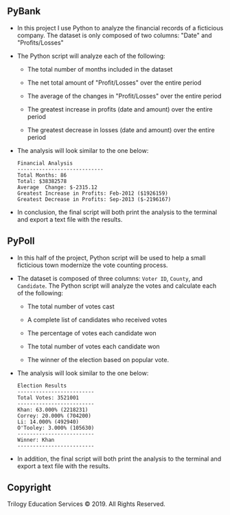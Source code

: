 ## PyBank

* In this project I use Python to analyze the financial records of a ficticious company. The dataset is only composed of two columns: "Date" and "Profits/Losses"

* The Python script will analyze each of the following:

  * The total number of months included in the dataset

  * The net total amount of "Profit/Losses" over the entire period

  * The average of the changes in "Profit/Losses" over the entire period

  * The greatest increase in profits (date and amount) over the entire period

  * The greatest decrease in losses (date and amount) over the entire period

* The analysis will look similar to the one below:

  ```text
  Financial Analysis
  ----------------------------
  Total Months: 86
  Total: $38382578
  Average  Change: $-2315.12
  Greatest Increase in Profits: Feb-2012 ($1926159)
  Greatest Decrease in Profits: Sep-2013 ($-2196167)
  ```

* In conclusion, the final script will both print the analysis to the terminal and export a text file with the results.

## PyPoll

* In this half of the project, Python script will be used to help a small ficticious town modernize the vote counting process.

* The dataset is composed of three columns: `Voter ID`, `County`, and `Candidate`. The Python script will analyze the votes and calculate each of the following:

  * The total number of votes cast

  * A complete list of candidates who received votes

  * The percentage of votes each candidate won

  * The total number of votes each candidate won

  * The winner of the election based on popular vote.

* The analysis will look similar to the one below:

  ```text
  Election Results
  -------------------------
  Total Votes: 3521001
  -------------------------
  Khan: 63.000% (2218231)
  Correy: 20.000% (704200)
  Li: 14.000% (492940)
  O'Tooley: 3.000% (105630)
  -------------------------
  Winner: Khan
  -------------------------
  ```

* In addition, the final script will both print the analysis to the terminal and export a text file with the results.

## Copyright

Trilogy Education Services © 2019. All Rights Reserved.
